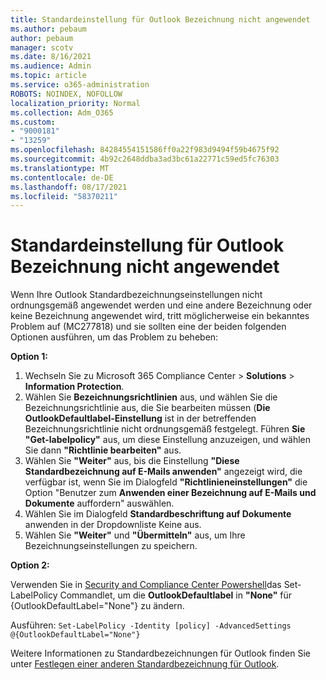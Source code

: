 ```yaml
---
title: Standardeinstellung für Outlook Bezeichnung nicht angewendet
ms.author: pebaum
author: pebaum
manager: scotv
ms.date: 8/16/2021
ms.audience: Admin
ms.topic: article
ms.service: o365-administration
ROBOTS: NOINDEX, NOFOLLOW
localization_priority: Normal
ms.collection: Adm_O365
ms.custom:
- "9000181"
- "13259"
ms.openlocfilehash: 84284554151586ff0a22f983d9494f59b4675f92
ms.sourcegitcommit: 4b92c2648ddba3ad3bc61a22771c59ed5fc76303
ms.translationtype: MT
ms.contentlocale: de-DE
ms.lasthandoff: 08/17/2021
ms.locfileid: "58370211"
---
```

# <a name="default-outlook-label-setting-not-applied"></a>Standardeinstellung für Outlook Bezeichnung nicht angewendet

Wenn Ihre Outlook Standardbezeichnungseinstellungen nicht ordnungsgemäß angewendet werden und eine andere Bezeichnung oder keine Bezeichnung angewendet wird, tritt möglicherweise ein bekanntes Problem auf (MC277818) und sie sollten eine der beiden folgenden Optionen ausführen, um das Problem zu beheben:

**Option 1:**

1. Wechseln Sie zu Microsoft 365 Compliance Center > **Solutions**  >  **Information Protection**.
1. Wählen Sie **Bezeichnungsrichtlinien** aus, und wählen Sie die Bezeichnungsrichtlinie aus, die Sie bearbeiten müssen (**Die OutlookDefaultlabel-Einstellung** ist in der betreffenden Bezeichnungsrichtlinie nicht ordnungsgemäß festgelegt. Führen **Sie "Get-labelpolicy"** aus, um diese Einstellung anzuzeigen, und wählen Sie dann **"Richtlinie bearbeiten"** aus.
1. Wählen Sie **"Weiter"** aus, bis die Einstellung **"Diese Standardbezeichnung auf E-Mails anwenden"** angezeigt wird, die verfügbar ist, wenn Sie im Dialogfeld **"Richtlinieneinstellungen"** die Option "Benutzer zum **Anwenden einer Bezeichnung auf E-Mails und Dokumente** auffordern" auswählen.
1. Wählen Sie im Dialogfeld **Standardbeschriftung auf Dokumente** anwenden in der Dropdownliste Keine aus. 
1. Wählen Sie **"Weiter"** und **"Übermitteln"** aus, um Ihre Bezeichnungseinstellungen zu speichern.

**Option 2:**

Verwenden Sie in [Security and Compliance Center Powershell](https://docs.microsoft.com/powershell/exchange/connect-to-scc-powershell?view=exchange-ps)das Set-LabelPolicy Commandlet, um die **OutlookDefaultlabel** in **"None"** für {OutlookDefaultLabel="None"} zu ändern.

Ausführen: `Set-LabelPolicy -Identity [policy] -AdvancedSettings @{OutlookDefaultLabel="None"}`

Weitere Informationen zu Standardbezeichnungen für Outlook finden Sie unter [Festlegen einer anderen Standardbezeichnung für Outlook](https://docs.microsoft.com/azure/information-protection/rms-client/clientv2-admin-guide-customizations#set-a-different-default-label-for-outlook).